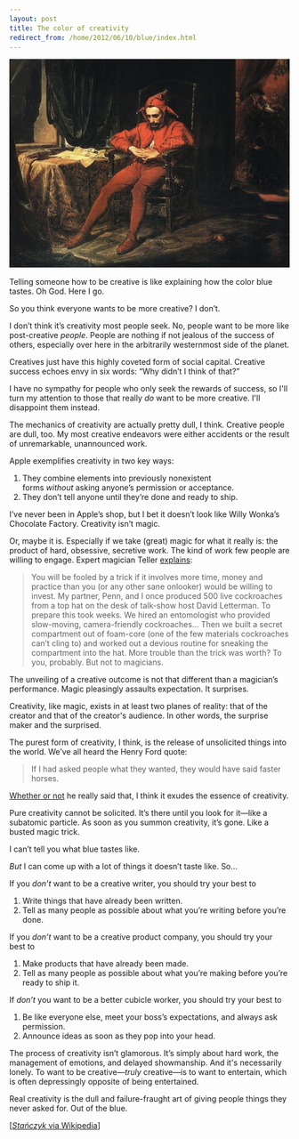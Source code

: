 ```yaml
---
layout: post
title: The color of creativity
redirect_from: /home/2012/06/10/blue/index.html
---
```

<img src="/img/Stanczyk_Matejko-pe.jpg" alt=""/>
  

<p>Telling someone how to be creative is like explaining how the color blue tastes. Oh God. Here I go.</p><p>So you think everyone wants to be more creative? I don’t.</p><p>I don’t think it’s creativity most people seek. No, people want to be more like post-creative&nbsp;<em>people</em>. People are nothing if not jealous of the success of others, especially over here in the arbitrarily westernmost side of the planet.</p><p>Creatives just have this highly coveted form of social capital. Creative success echoes envy in six words: “Why didn’t I think of that?”</p><p>I have no sympathy for people who only seek the rewards of success, so I'll turn my attention to those that really&nbsp;<em>do</em>&nbsp;want to be more creative. I'll disappoint them instead.</p><p>The mechanics of creativity are actually pretty dull, I think. Creative people are dull, too. My most creative endeavors were either accidents or the result of unremarkable, unannounced work.</p><p>Apple exemplifies creativity in two key ways:</p><ol><li>They combine elements into previously nonexistent forms&nbsp;<em>without</em>&nbsp;asking anyone’s permission or acceptance.</li><li>They don’t tell anyone until they’re done and ready to ship.</li></ol><p>I’ve never been in Apple’s shop, but I bet it doesn’t look like Willy Wonka’s Chocolate Factory. Creativity isn’t magic.</p><p>Or, maybe it is. Especially if we take (great) magic for what it really is: the product of hard, obsessive, secretive work. The kind of work few people are willing to engage. Expert magician Teller&nbsp;<a href="http://www.smithsonianmag.com/arts-culture/Teller-Reveals-His-Secrets.html">explains</a>:</p><blockquote><p>You will be fooled by a trick if it involves more time, money and practice than you (or any other sane onlooker) would be willing to invest. My partner, Penn, and I once produced 500 live cockroaches from a top hat on the desk of talk-show host David Letterman. To prepare this took weeks. We hired an entomologist who provided slow-moving, camera-friendly cockroaches… Then we built a secret compartment out of foam-core (one of the few materials cockroaches can’t cling to) and worked out a devious routine for sneaking the compartment into the hat. More trouble than the trick was worth? To you, probably. But not to magicians.</p></blockquote><p>The unveiling of a creative outcome is not that different than a magician’s performance. Magic pleasingly assaults expectation. It surprises.</p><p>Creativity, like magic, exists in at least two planes of reality: that of the creator and that of the creator's audience. In other words, the surprise maker and the surprised.</p><p>The purest form of creativity, I think, is the release of unsolicited things into the world. We’ve all heard the Henry Ford quote:</p><blockquote><p>If I had asked people what they wanted, they would have said faster horses.</p></blockquote><p><a href="http://blogs.hbr.org/cs/2011/08/henry_ford_never_said_the_fast.html">Whether or not</a>&nbsp;he really said that, I think it exudes the essence of creativity.</p><p>Pure creativity cannot be solicited. It’s there until you look for it—like a subatomic particle. As soon as you summon creativity, it’s gone. Like a busted magic trick.</p><p>I can’t tell you what blue tastes like.</p><p><em>But</em>&nbsp;I can come up with a lot of things it doesn’t taste like. So…</p><p>If you&nbsp;<em>don’t</em>&nbsp;want to be a creative writer, you should try your best to</p><ol><li>Write things that have already been written.</li><li>Tell as many people as possible about what you’re writing before you’re done.</li></ol><p>If you&nbsp;<em>don’t</em>&nbsp;want to be a creative product company, you should try your best to</p><ol><li>Make products that have already been made.</li><li>Tell as many people as possible about what you’re making before you’re ready to ship it.</li></ol><p>If&nbsp;<em>don’t</em>&nbsp;you want to be a better cubicle worker, you should try your best to</p><ol><li>Be like everyone else, meet your boss’s expectations, and always ask permission.</li><li>Announce ideas as soon as they pop into your head.</li></ol><p>The process of creativity isn’t glamorous. It’s simply about hard work, the management of emotions, and&nbsp;delayed showmanship. And it's necessarily lonely. To want to be creative—<em>truly</em>&nbsp;creative—is to want to entertain, which is often depressingly opposite of being entertained.&nbsp;</p><p>Real creativity is the dull and failure-fraught art of giving people things they never asked for. Out of the blue.</p><p>[<a href="http://en.wikipedia.org/wiki/Stańczyk"><em>Stańczyk</em>&nbsp;via Wikipedia</a>]&nbsp;</p><p></p>
